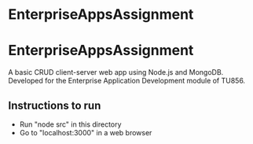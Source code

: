 # EnterpriseAppsAssignment
# EnterpriseAppsAssignment
A basic CRUD client-server web app using Node.js and MongoDB.
Developed for the Enterprise Application Development module of TU856.

## Instructions to run
- Run "node src" in this directory
- Go to "localhost:3000" in a web browser

